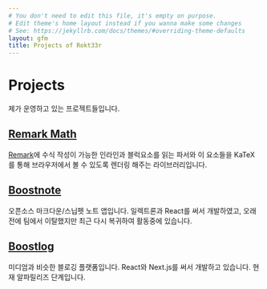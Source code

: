 ```yaml
---
# You don't need to edit this file, it's empty on purpose.
# Edit theme's home layout instead if you wanna make some changes
# See: https://jekyllrb.com/docs/themes/#overriding-theme-defaults
layout: gfm
title: Projects of Rokt33r
---
```


# Projects

제가 운영하고 있는 프로젝트들입니다.

## [Remark Math][remark-math]

[Remark]에 수식 작성이 가능한 인라인과 블럭요소를 읽는 파서와 이 요소들을 KaTeX를 통해 브라우저에서 볼 수 있도록 렌더링 해주는 라이브러리입니다.

## [Boostnote](https://boostnote.io)

오픈소스 마크다운/스닙펫 노트 앱입니다. 일렉트론과 React를 써서 개발하였고, 오래전에 팀에서 이탈했지만 최근 다시 복귀하여 활동중에 있습니다.

## [Boostlog](https://boostlog.io)

미디엄과 비슷한 블로깅 플랫폼입니다. React와 Next.js를 써서 개발하고 있습니다. 현재 알파릴리즈 단계입니다.

[Remark]: https://github.com/wooorm/remark
[remark-math]: https://github.com/rokt33r/remark-math
